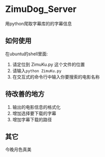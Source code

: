 # ZimuDog_Server
用python爬取字幕库的的字幕信息

## 如何使用
在ubuntu的shell里面:
1. 请定位到 ZimuKu.py 这个文件的位置
2. 请输入``python ZimuKu.py``
3. 在交互式的命令行中输入你要搜索的电影名称

## 待改善的地方
1. 输出的电影信息的格式化
2. 增加选择要下载的字幕
3. 增加字幕下载的路径

## 其它
今晚月色真美